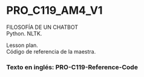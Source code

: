 # PRO_C119_AM4_V1
FILOSOFÍA DE UN CHATBOT  
Python. NLTK.  
  
Lesson plan.  
Código de referencia de la maestra.  
  
### Texto en inglés: PRO-C119-Reference-Code
